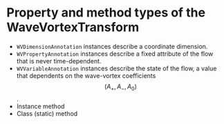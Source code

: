 #  Property and method types of the WaveVortexTransform

- `WVDimensionAnnotation` instances describe a coordinate dimension.
- `WVPropertyAnnotation` instances describe a fixed attribute of the flow that is never time-dependent.
- `WVVariableAnnotation` instances describe the state of the flow, a value that dependents on the wave-vortex coefficients $$(A_+, A_-, A_0)$$.
- Instance method
- Class (static) method

